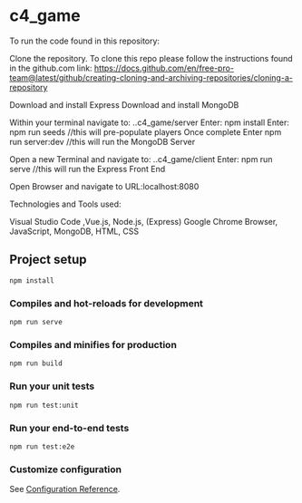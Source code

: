 # c4_game

To run the code found in this repository:

Clone the repository. To clone this repo please follow the instructions found in the github.com link: https://docs.github.com/en/free-pro-team@latest/github/creating-cloning-and-archiving-repositories/cloning-a-repository

Download and install Express Download and install MongoDB

Within your terminal navigate to: ..c4_game/server Enter: npm install Enter: npm run seeds //this will pre-populate players Once complete Enter npm run server:dev //this will run the MongoDB Server

Open a new Terminal and navigate to: ..c4_game/client Enter: npm run serve //this will run the Express Front End

Open Browser and navigate to URL:localhost:8080

Technologies and Tools used:

Visual Studio Code ,Vue.js, Node.js, (Express) Google Chrome Browser, JavaScript, MongoDB, HTML, CSS

## Project setup
```
npm install
```

### Compiles and hot-reloads for development
```
npm run serve
```

### Compiles and minifies for production
```
npm run build
```

### Run your unit tests
```
npm run test:unit
```

### Run your end-to-end tests
```
npm run test:e2e
```

### Customize configuration
See [Configuration Reference](https://cli.vuejs.org/config/).

